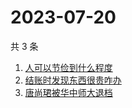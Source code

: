 # 2023-07-20

共 3 条

<!-- BEGIN -->
<!-- 最后更新时间 Thu Jul 20 2023 01:02:38 GMT+0800 (China Standard Time) -->

1. [人可以节俭到什么程度](https://www.zhihu.com/search?q=人可以节俭到什么程度)
1. [结账时发现东西很贵咋办](https://www.zhihu.com/search?q=结账时发现东西很贵咋办)
1. [唐尚珺被华中师大退档](https://www.zhihu.com/search?q=唐尚珺被华中师大退档)

<!-- END -->
